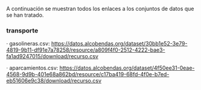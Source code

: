 A continuación se muestran todos los enlaces a los conjuntos de datos que se han tratado.

### transporte
· gasolineras.csv: https://datos.alcobendas.org/dataset/30bb1e52-3e79-4819-9b11-df91e7a78258/resource/a809f4f0-2512-4222-bae3-fa1ad9247015/download/recurso.csv

· aparcamientos.csv: https://datos.alcobendas.org/dataset/4f50ee31-0eae-4568-9d9b-401e68a862bd/resource/c17ba419-68fd-4f0e-b7ed-eb51606e9c38/download/recurso.csv

